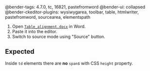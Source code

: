 @bender-tags: 4.7.0, tc, 16821, pastefromword
@bender-ui: collapsed
@bender-ckeditor-plugins: wysiwygarea, toolbar, table, htmlwriter, pastefromword, sourcearea, elementspath

1. Open [`Table_alignment.docx`](https://github.com/ckeditor/ckeditor-dev/blob/728d73f3bdecdacfb42c761963b281eeaf146544/tests/plugins/pastefromword/generated/_fixtures/Table_alignment/Table_alignment.docx) in Word.
1. Paste it into the editor.
1. Switch to source mode using "Source" button.

## Expected

Inside `td` elements there are **no** `span`s with  CSS `height` property.